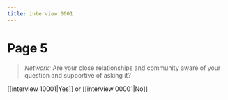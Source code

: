 ```yaml
---
title: interview 0001
---
```

# Page 5
> *Network:* Are your close relationships and community aware of your question and supportive of asking it?

[[interview 10001|Yes]] or [[interview 00001|No]] 